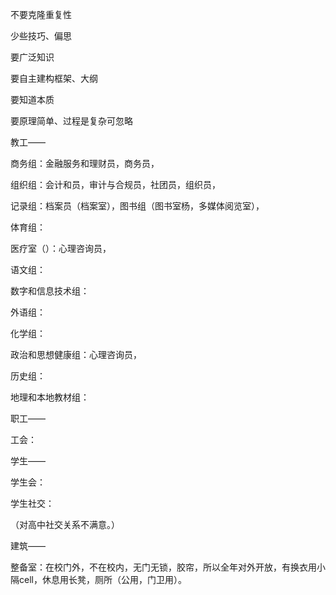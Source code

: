 不要克隆重复性  

少些技巧、偏思  

要广泛知识  

要自主建构框架、大纲  

要知道本质  

要原理简单、过程是复杂可忽略   

教工——    

商务组：金融服务和理财员，商务员，  

组织组：会计和员，审计与合规员，社团员，组织员，  

记录组：档案员（档案室），图书组（图书室杨，多媒体阅览室），  

体育组：  

医疗室（）：心理咨询员，   

语文组： 

数字和信息技术组： 

外语组： 

化学组： 

政治和思想健康组：心理咨询员，  

历史组： 

地理和本地教材组： 

职工——   

工会：  

学生——  

学生会：   

学生社交：    

（对高中社交关系不满意。）    

建筑——     

整备室：在校门外，不在校内，无门无锁，胶帘，所以全年对外开放，有换衣用小隔cell，休息用长凳，厕所（公用，门卫用）。    

 

